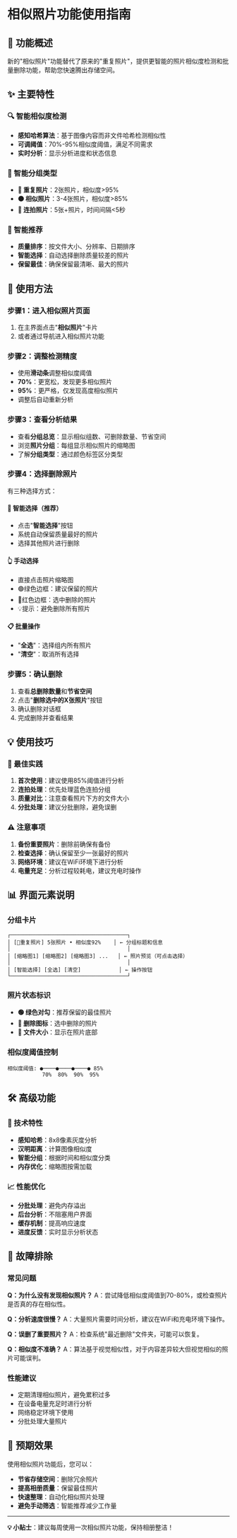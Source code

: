 # 相似照片功能使用指南

## 🎯 功能概述

新的"相似照片"功能替代了原来的"重复照片"，提供更智能的照片相似度检测和批量删除功能，帮助您快速腾出存储空间。

## ✨ 主要特性

### 🔍 智能相似度检测
- **感知哈希算法**：基于图像内容而非文件哈希检测相似性
- **可调阈值**：70%-95%相似度阈值，满足不同需求
- **实时分析**：显示分析进度和状态信息

### 📸 智能分组类型
- **🔴 重复照片**：2张照片，相似度>95%
- **🟠 相似照片**：3-4张照片，相似度>85%
- **🔵 连拍照片**：5张+照片，时间间隔<5秒

### 🎯 智能推荐
- **质量排序**：按文件大小、分辨率、日期排序
- **智能选择**：自动选择删除质量较差的照片
- **保留最佳**：确保保留最清晰、最大的照片

## 🚀 使用方法

### 步骤1：进入相似照片页面
1. 在主界面点击"**相似照片**"卡片
2. 或者通过导航进入相似照片功能

### 步骤2：调整检测精度
- 使用**滑动条**调整相似度阈值
- **70%**：更宽松，发现更多相似照片
- **95%**：更严格，仅发现高度相似照片
- 调整后自动重新分析

### 步骤3：查看分析结果
- 查看**分组总览**：显示相似组数、可删除数量、节省空间
- 浏览**照片分组**：每组显示相似照片的缩略图
- 了解**分组类型**：通过颜色标签区分类型

### 步骤4：选择删除照片
有三种选择方式：

#### 🤖 智能选择（推荐）
- 点击"**智能选择**"按钮
- 系统自动保留质量最好的照片
- 选择其他照片进行删除

#### 👆 手动选择
- 直接点击照片缩略图
- 🟢绿色边框：建议保留的照片
- 🔴红色边框：选中删除的照片
- 💡提示：避免删除所有照片

#### 📋 批量操作
- "**全选**"：选择组内所有照片
- "**清空**"：取消所有选择

### 步骤5：确认删除
1. 查看**总删除数量**和**节省空间**
2. 点击"**删除选中的X张照片**"按钮
3. 确认删除对话框
4. 完成删除并查看结果

## 💡 使用技巧

### 🎯 最佳实践
1. **首次使用**：建议使用85%阈值进行分析
2. **连拍处理**：优先处理蓝色连拍分组
3. **质量对比**：注意查看照片下方的文件大小
4. **分批处理**：建议分批删除，避免误删

### ⚠️ 注意事项
1. **备份重要照片**：删除前确保有备份
2. **检查选择**：确认保留至少一张最好的照片
3. **网络环境**：建议在WiFi环境下进行分析
4. **电量充足**：分析过程较耗电，建议充电时操作

## 📊 界面元素说明

### 分组卡片
```
┌─────────────────────────────────────┐
│ [🔴重复照片] 5张照片 • 相似度92%    │ ← 分组标题和信息
│                                     │
│ [缩略图1] [缩略图2] [缩略图3] ...   │ ← 照片预览（可点击选择）
│                                     │
│ [智能选择] [全选] [清空]            │ ← 操作按钮
└─────────────────────────────────────┘
```

### 照片状态标识
- **🟢 绿色对勾**：推荐保留的最佳照片
- **🔴 删除图标**：选中删除的照片
- **📏 文件大小**：显示在照片底部

### 相似度阈值控制
```
相似度阈值: ●────●────●────● 85%
           70%  80%  90%  95%
```

## 🛠 高级功能

### 🔧 技术特性
- **感知哈希**：8x8像素灰度分析
- **汉明距离**：计算图像相似度
- **智能分组**：根据时间和相似度分类
- **内存优化**：缩略图按需加载

### 📈 性能优化
- **分批处理**：避免内存溢出
- **后台分析**：不阻塞用户界面
- **缓存机制**：提高响应速度
- **进度反馈**：实时显示分析状态

## 🔧 故障排除

### 常见问题

**Q：为什么没有发现相似照片？**
A：尝试降低相似度阈值到70-80%，或检查照片是否真的存在相似性。

**Q：分析速度很慢？**
A：大量照片需要时间分析，建议在WiFi和充电环境下操作。

**Q：误删了重要照片？**
A：检查系统"最近删除"文件夹，可能可以恢复。

**Q：相似度不准确？**
A：算法基于视觉相似性，对于内容差异较大但视觉相似的照片可能误判。

### 性能建议
- 定期清理相似照片，避免累积过多
- 在设备电量充足时进行分析
- 网络稳定环境下使用
- 分批处理大量照片

## 🎉 预期效果

使用相似照片功能后，您可以：
- **节省存储空间**：删除冗余照片
- **提高相册质量**：保留最佳照片
- **快速整理**：自动化相似照片处理
- **避免手动筛选**：智能推荐减少工作量

---

**💡 小贴士**：建议每周使用一次相似照片功能，保持相册整洁！